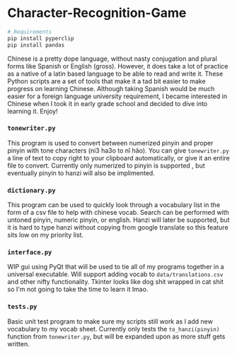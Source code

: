 # Character-Recognition-Game

```zsh
# Requirements
pip install pyperclip
pip install pandas
```

Chinese is a pretty dope language, without nasty conjugation and plural forms like Spanish or English (gross). However, it does take a lot of practice as a native of a latin based language to be able to read and write it. These Python scripts are a set of tools that make it a tad bit easier to make progress on learning Chinese. Although taking Spanish would be much easier for a foreign language university requirement, I became interested in Chinese when I took it in early grade school and decided to dive into learning it. Enjoy!


### `tonewriter.py`
This program is used to convert between numerized pinyin and proper pinyin with tone characters (ni3 ha3o to nǐ hǎo). You can give `tonewriter.py` a line of text to copy right to your clipboard automatically, or give it an entire file to convert. Currently only numerized to pinyin is supported , but eventually pinyin to hanzi will also be implimented.

### `dictionary.py`
This program can be used to quickly look through a vocabulary list in the form of a csv file to help with chinese vocab. Search can be performed with untoned pinyin, numeric pinyin, or english. Hanzi will later be supported, but it is hard to type hanzi without copying from google translate so this feature sits low on my priority list.

### `interface.py`
WIP gui using PyQt that will be used to tie all of my programs together in a universal executable. Will support adding vocab to `data/translations.csv` and other nifty functionality. Tkinter looks like dog shit wrapped in cat shit so I'm not going to take the time to learn it lmao.

### `tests.py`
Basic unit test program to make sure my scripts still work as I add new vocabulary to my vocab sheet. Currently only tests the `to_hanzi(pinyin)` function from `tonewriter.py`, but will be expanded upon as more stuff gets written.

